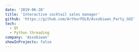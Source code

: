 ```yaml
---
date: '2019-06-20'
title: 'Interactive cocktail sales manager'
github: 'https://github.com/ArthurFDLR/Assobiwan_Party_GUI'
tech:
  - Qt
  - Python threading
company: 'Assobiwan'
showInProjects: false
---
```

